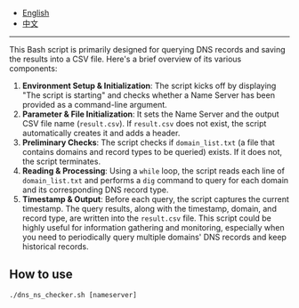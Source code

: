 - [English](README_en.md)
- [中文](README_zh.md)

---

This Bash script is primarily designed for querying DNS records and saving the results into a CSV file. Here's a brief overview of its various components:
1. **Environment Setup & Initialization**: The script kicks off by displaying "The script is starting" and checks whether a Name Server has been provided as a command-line argument.
2. **Parameter & File Initialization**: It sets the Name Server and the output CSV file name (`result.csv`). If `result.csv` does not exist, the script automatically creates it and adds a header.
3. **Preliminary Checks**: The script checks if `domain_list.txt` (a file that contains domains and record types to be queried) exists. If it does not, the script terminates.
4. **Reading & Processing**: Using a `while` loop, the script reads each line of `domain_list.txt` and performs a `dig` command to query for each domain and its corresponding DNS record type.
5. **Timestamp & Output**: Before each query, the script captures the current timestamp. The query results, along with the timestamp, domain, and record type, are written into the `result.csv` file.
This script could be highly useful for information gathering and monitoring, especially when you need to periodically query multiple domains' DNS records and keep historical records.

## How to use
```
./dns_ns_checker.sh [nameserver]
```